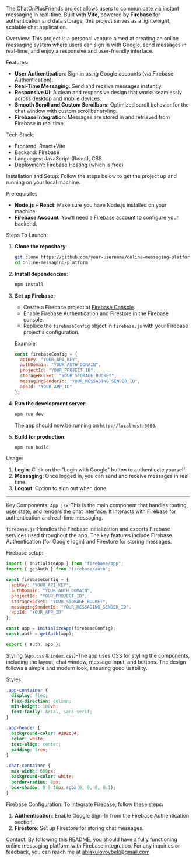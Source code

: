 
The ChatOnPlusFriends project allows users to communicate via instant messaging in real-time. Built with **Vite**, powered by **Firebase** for authentication and data storage, this project serves as a lightweight, scalable chat application.

Overview:
This project is a personal venture aimed at creating an online messaging system where users can sign in with Google, send messages in real-time, and enjoy a responsive and user-friendly interface.

Features:
- **User Authentication**: Sign in using Google accounts (via Firebase Authentication).
- **Real-Time Messaging**: Send and receive messages instantly.
- **Responsive UI**: A clean and responsive design that works seamlessly across desktop and mobile devices.
- **Smooth Scroll and Custom Scrollbars**: Optimized scroll behavior for the chat window with custom scrollbar styling.
- **Firebase Integration**: Messages are stored in and retrieved from Firebase in real time.



Tech Stack:
- Frontend: React+Vite
- Backend: Firebase
- Languages: JavaScript (React), CSS
- Deployment: Firebase Hosting (which is free)

Installation and Setup:
Follow the steps below to get the project up and running on your local machine.

Prerequisites
- **Node.js + React**: Make sure you have Node.js installed on your machine.
- **Firebase Account**: You'll need a Firebase account to configure your backend.

Steps To Launch:
1. **Clone the repository**:
   ```bash
   git clone https://github.com/your-username/online-messaging-platform.git
   cd online-messaging-platform
   ```

2. **Install dependencies**:
   ```bash
   npm install
   ```

3. **Set up Firebase**:
   - Create a Firebase project at [Firebase Console](https://console.firebase.google.com/).
   - Enable Firebase Authentication and Firestore in the Firebase console.
   - Replace the `firebaseConfig` object in `firebase.js` with your Firebase project's configuration.

   Example:
   ```javascript
   const firebaseConfig = {
     apiKey: "YOUR_API_KEY",
     authDomain: "YOUR_AUTH_DOMAIN",
     projectId: "YOUR_PROJECT_ID",
     storageBucket: "YOUR_STORAGE_BUCKET",
     messagingSenderId: "YOUR_MESSAGING_SENDER_ID",
     appId: "YOUR_APP_ID"
   };
   ```

4. **Run the development server**:
   ```bash
   npm run dev
   ```

   The app should now be running on `http://localhost:3000`.

5. **Build for production**:
   ```bash
   npm run build
   ```

Usage:
1. **Login**: Click on the "Login with Google" button to authenticate yourself.
2. **Messaging**: Once logged in, you can send and receive messages in real time.
3. **Logout**: Option to sign out when done.

---

Key Components:
`App.jsx`-This is the main component that handles routing, user state, and renders the chat interface. It interacts with Firebase for authentication and real-time messaging.

`firebase.js`-Handles the Firebase initialization and exports Firebase services used throughout the app. The key features include Firebase Authentication (for Google login) and Firestore for storing messages.

Firebase setup:
```javascript
import { initializeApp } from "firebase/app";
import { getAuth } from "firebase/auth";

const firebaseConfig = {
  apiKey: "YOUR_API_KEY",
  authDomain: "YOUR_AUTH_DOMAIN",
  projectId: "YOUR_PROJECT_ID",
  storageBucket: "YOUR_STORAGE_BUCKET",
  messagingSenderId: "YOUR_MESSAGING_SENDER_ID",
  appId: "YOUR_APP_ID"
};

const app = initializeApp(firebaseConfig);
const auth = getAuth(app);

export { auth, app };
```

Styling (`App.css` & `index.css`)-The app uses CSS for styling the components, including the layout, chat window, message input, and buttons. The design follows a simple and modern look, ensuring good usability.

Styles:
```css
.app-container {
  display: flex;
  flex-direction: column;
  min-height: 100vh;
  font-family: Arial, sans-serif;
}

.app-header {
  background-color: #282c34;
  color: white;
  text-align: center;
  padding: 1rem;
}

.chat-container {
  max-width: 600px;
  background-color: white;
  border-radius: 8px;
  box-shadow: 0 0 10px rgba(0, 0, 0, 0.1);
}
```



Firebase Configuration:
To integrate Firebase, follow these steps:
1. **Authentication**: Enable Google Sign-In from the Firebase Authentication section.
2. **Firestore**: Set up Firestore for storing chat messages.




Contact:
By following this README, you should have a fully functioning online messaging platform with Firebase integration.
For any inquiries or feedback, you can reach me at ablakulovoybek@gmail.com
